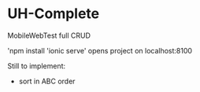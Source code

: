 # UH-Complete
MobileWebTest full CRUD

'npm install
'ionic serve' opens project on localhost:8100

Still to implement:
- sort in ABC order
